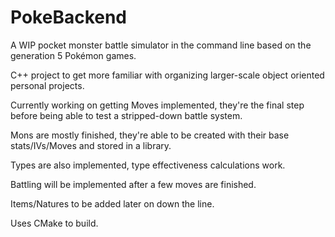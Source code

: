 # PokeBackend

A WIP pocket monster battle simulator in the command line based on the generation 5 Pokémon games.

C++ project to get more familiar with organizing larger-scale object oriented personal projects.

Currently working on getting Moves implemented, they're the final step before being able to test a stripped-down battle system.

Mons are mostly finished, they're able to be created with their base stats/IVs/Moves and stored in a library.

Types are also implemented, type effectiveness calculations work.

Battling will be implemented after a few moves are finished. 

Items/Natures to be added later on down the line.

Uses CMake to build.
